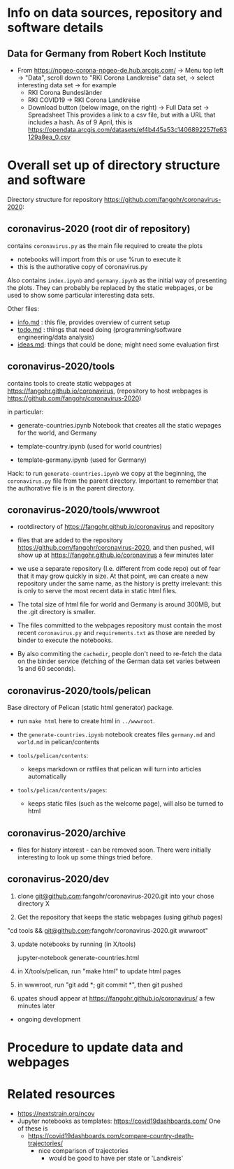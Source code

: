 Info on data sources, repository and software details
========================================================

Data for Germany from Robert Koch Institute
----------------------------------------------------

-   From <https://npgeo-corona-npgeo-de.hub.arcgis.com/> -\> Menu top
    left -\> \"Data\", scroll down to \"RKI Corona Landkreise\" data
    set, -\> select interesting data set -\> for example
    -   RKI Corona Bundesländer
    -   RKI COVID19 -\> RKI Corona Landkreise
    -   Download button (below image, on the right) -\> Full Data set
        -\> Spreadsheet This provides a link to a csv file, but with a
        URL that includes a hash. As of 9 April, this is
        <https://opendata.arcgis.com/datasets/ef4b445a53c1406892257fe63129a8ea_0.csv>


Overall set up of directory structure and software
==================================================

Directory structure for repository
<https://github.com/fangohr/coronavirus-2020>:

coronavirus-2020 (root dir of repository)
-----------------------------------------

contains `coronavirus.py` as the main file required to create the plots

-   notebooks will import from this or use %run to execute it
-   this is the authorative copy of coronavirus.py

Also contains `index.ipynb` and `germany.ipynb` as the initial way of
presenting the plots. They can probably be replaced by the static
webpages, or be used to show some particular interesting data sets.

Other files:

-   [info.md](info.md) : this file, provides overview of current setup
-   [todo.md](todo.md) : things that need doing (programming/software
    engineering/data analysis)
-   [ideas.md](ideas.md): things that could be done; might need some evaluation
    first

coronavirus-2020/tools
----------------------

contains tools to create static webpages at
<https://fangohr.github.io/coronavirus>, (repository to host webpages is
<https://github.com/fangohr/coronavirus-2020>)

in particular:

-   generate-countries.ipynb Notebook that creates all the static
    wepages for the world, and Germany

-   template-country.ipynb (used for world countries)
-   template-germany.ipynb (used for Germany)

Hack: to run `generate-countries.ipynb` we copy at the beginning, the
`coronavirus.py` file from the parent directory. Important to remember
that the authorative file is in the parent directory.

coronavirus-2020/tools/wwwroot
------------------------------

-   rootdirectory of <https://fangohr.github.io/coronavirus> and
    repository

-   files that are added to the repository
    <https://github.com/fangohr/coronavirus-2020>, and then pushed, will
    show up at <https://fangohr.github.io/coronavirus> a few minutes
    later

-   we use a separate repository (I.e. different from code repo) out of
    fear that it may grow quickly in size. At that point, we can create
    a new repository under the same name, as the history is pretty
    irrelevant: this is only to serve the most recent data in static
    html files.

-   The total size of html file for world and Germany is around 300MB,
    but the .git directory is smaller.

-   The files committed to the webpages repository must contain the most
    recent `coronavirus.py` and `requirements.txt` as those are needed
    by binder to execute the notebooks.

-   By also commiting the `cachedir`, people don\'t need to re-fetch the
    data on the binder service (fetching of the German data set varies
    between 1s and 60 seconds).


coronavirus-2020/tools/pelican
-----------------------------------

Base directory of Pelican (static html generator) package.

- run `make html` here to create html in `../wwwroot`.

- the `generate-countries.ipynb` notebook creates files `germany.md` and `world.md` in pelican/contents

- `tools/pelican/contents`:
  - keeps markdown or rstfiles that pelican will turn into articles automatically 
  
- `tools/pelican/contents/pages`:
  - keeps static files (such as the welcome page), will also be turned to html

coronavirus-2020/archive
------------------------

-   files for history interest - can be removed soon. There were
    initially interesting to look up some things tried before.

coronavirus-2020/dev
--------------------

1. clone git@github.com:fangohr/coronavirus-2020.git into your chose directory X

2. Get the repository that keeps the static webpages (using github pages)

"cd tools && git@github.com:fangohr/coronavirus-2020.git wwwroot"

3. update notebooks by running (in X/tools)

   jupyter-notebook generate-countries.html 
   
4. in X/tools/pelican, run "make html" to update html pages

5. in wwwroot, run "git add *; git commit *", then git pushed

6. upates shoudl appear at https://fangohr.github.io/coronavirus/ a few minutes later
-   ongoing development

Procedure to update data and webpages
==============================================




Related resources
=================

-   <https://nextstrain.org/ncov>
-   Jupyter notebooks as templates: <https://covid19dashboards.com/> One
    of these is
    -   <https://covid19dashboards.com/compare-country-death-trajectories/>
        -   nice comparison of trajectories
            -   would be good to have per state or \'Landkreis\'
